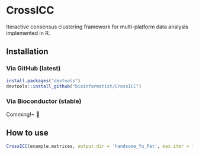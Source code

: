 
<!-- README.md is generated from README.Rmd. Please edit that file -->
CrossICC
========

Iteractive consensus clustering framework for multi-platform data analysis implemented in R.

Installation
------------

### Via GitHub (latest)

``` r
install.packages("devtools")
devtools::install_github("bioinformatist/CrossICC")
```

### Via Bioconductor (stable)

Comming!~ :clap:

How to use
----------

``` r
CrossICC(example.matrices, output.dir = 'handsome_Yu_Fat', max.iter = 1)
```

